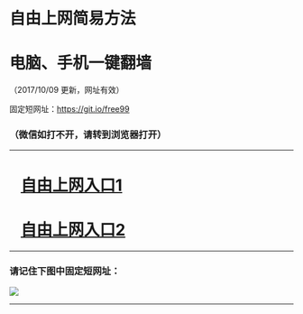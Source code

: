 ﻿# 自由上网简易方法

# 电脑、手机一键翻墙

（2017/10/09 更新，网址有效）

固定短网址：https://git.io/free99

### （微信如打不开，请转到浏览器打开）


***





# &nbsp;&nbsp; <a href="http://ft2389712806.fwq-tz-1001.info/fwqtz01.html?t=100900114413 " target="_blank">自由上网入口1</a>
# &nbsp;&nbsp; <a href="http://ft2992128384.fwq-tz-1002.info/fwqtz02.html?t=100900122014 " target="_blank">自由上网入口2</a>
***

### 请记住下图中固定短网址：

<img src="https://s3-us-west-2.amazonaws.com/fwq-1001/yjfq-20170905okok.png" /> 


***


